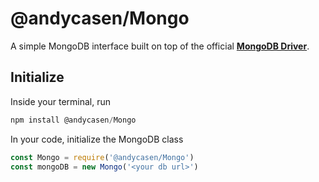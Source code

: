 # @andycasen/Mongo #

A simple MongoDB interface built on top of the official **[MongoDB Driver](http://mongodb.github.io/node-mongodb-native/3.2/api/index.html)**.

## Initialize ##

Inside your terminal, run
```javascript
npm install @andycasen/Mongo
```

In your code, initialize the MongoDB class
```javascript
const Mongo = require('@andycasen/Mongo')
const mongoDB = new Mongo('<your db url>')
```